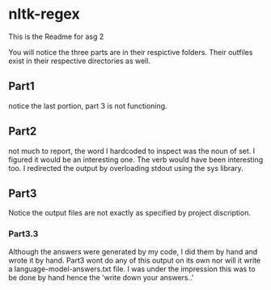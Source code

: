 # nltk-regex
This is the Readme for asg 2

You will notice the three parts are in their respictive folders.  Their outfiles
exist in their respective directories as well.

## Part1
notice the last portion, part 3 is not functioning.

## Part2
not much to report, the word I hardcoded to inspect
was the noun of set.  I figured it would be an interesting
one.  The verb would have been interesting too.  I redirected
the output by overloading stdout using the sys library.

## Part3
Notice the output files are not exactly as specified by project discription.

### Part3.3
Although the answers were generated by my code, I did them by hand and wrote it by hand. Part3 wont do any of this 
output on its own nor will it write a language-model-answers.txt file.  I was under the impression this
was to be done by hand hence the 'write down your answers..'
